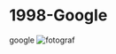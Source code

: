 # 1998-Google
 google
![fotograf](https://github.com/morniingstarrr/1998-Google/assets/59304704/06fe46c8-456f-4fb3-8fcf-32a56b189496)
